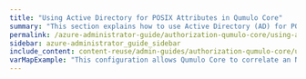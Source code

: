 ```yaml
---
title: "Using Active Directory for POSIX Attributes in Qumulo Core"
summary: "This section explains how to use Active Directory (AD) for POSIX attributes in Qumulo Core for clusters with multi-protocol access (with NFS and SMB) that manage POSIX and Windows identities from within Active Directory."
permalink: /azure-administrator-guide/authorization-qumulo-core/using-active-directory-for-posix-attributes.html
sidebar: azure-administrator_guide_sidebar
include_content: content-reuse/admin-guides/authorization-qumulo-core/using-active-directory-for-posix-attributes.md
varMapExample: "This configuration allows Qumulo Core to correlate an NFS UID (for example, `2053`) to a SID on Windows (for example, `S-1-5-21-...`)."
---
```

